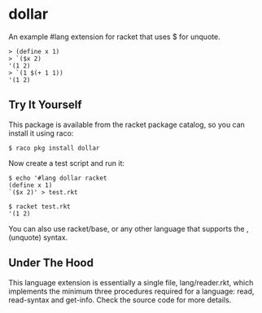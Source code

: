 # dollar

An example #lang extension for racket that uses $ for unquote.

    > (define x 1)
    > `($x 2)
    '(1 2)
    > `(1 $(+ 1 1))
    '(1 2)

## Try It Yourself

This package is available from the racket package catalog, so you can install it using raco:

    $ raco pkg install dollar

Now create a test script and run it:

    $ echo '#lang dollar racket
    (define x 1)
    `($x 2)' > test.rkt

    $ racket test.rkt
    '(1 2)

You can also use racket/base, or any other language that supports the , (unquote) syntax.

## Under The Hood

This language extension is essentially a single file, lang/reader.rkt, which implements the minimum three procedures required for a language: read, read-syntax and get-info. Check the source code for more details.

